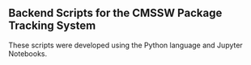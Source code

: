 ## Backend Scripts for the CMSSW Package Tracking System ##
These scripts were developed using the Python language and Jupyter Notebooks.
